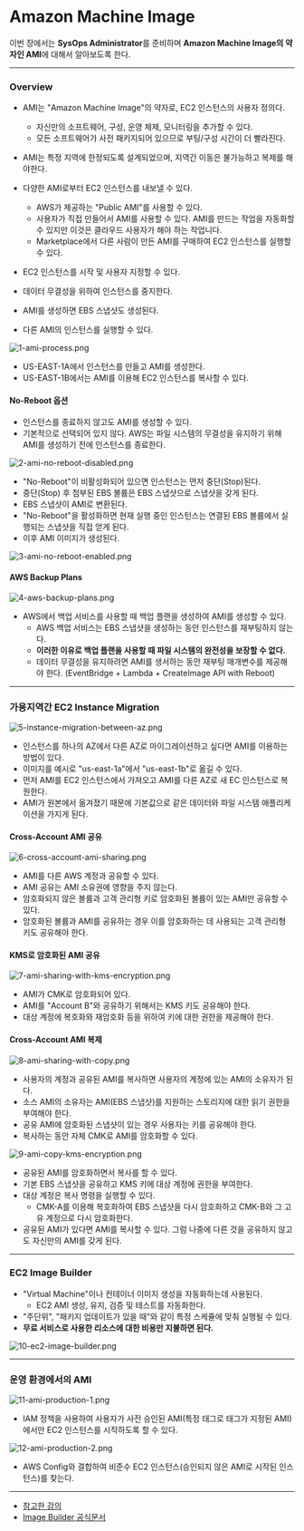 # Amazon Machine Image

이번 장에서는 **SysOps Administrator**를 준비하며 **Amazon Machine Image의 약자인 AMI**에 대해서 알아보도록 한다.

---

### Overview

- AMI는 "Amazon Machine Image"의 약자로, EC2 인스턴스의 사용자 정의다.
  - 자신만의 소프트웨어, 구성, 운영 체제, 모니터링을 추가할 수 있다.
  - 모든 소프트웨어가 사전 패키지되어 있으므로 부팅/구성 시간이 더 빨라진다.
- AMI는 특정 지역에 한정되도록 설계되었으며, 지역간 이동은 불가능하고 복제를 해야한다.
- 다양한 AMI로부터 EC2 인스턴스를 내보낼 수 있다.
  - AWS가 제공하는 "Public AMI"를 사용할 수 있다.
  - 사용자가 직접 만들어서 AMI를 사용할 수 있다. AMI를 만드는 작업을 자동화할 수 있지만 이것은 클라우드 사용자가 해야 하는 작업니다.
  - Marketplace에서 다른 사람이 만든 AMI를 구매하여 EC2 인스턴스를 실행할 수 있다.

- EC2 인스턴스를 시작 및 사용자 지정할 수 있다.
- 데이터 무결성을 위하여 인스턴스를 중지한다.
- AMI를 생성하면 EBS 스냅샷도 생성된다.
- 다른 AMI의 인스턴스를 실행할 수 있다.

![1-ami-process.png](images%2F1-ami-process.png)

- US-EAST-1A에서 인스턴스를 만들고 AMI를 생성한다.
- US-EAST-1B에서는 AMI를 이용해 EC2 인스턴스를 복사할 수 있다.

#### No-Reboot 옵션

- 인스턴스를 종료하지 않고도 AMI를 생성할 수 있다.
- 기본적으로 선택되어 있지 않다. AWS는 파일 시스템의 무결성을 유지하기 위해 AMI를 생성하기 전에 인스턴스를 종료한다.

![2-ami-no-reboot-disabled.png](images%2F2-ami-no-reboot-disabled.png)

- "No-Reboot"이 비활성화되어 있으면 인스턴스는 먼저 중단(Stop)된다.
- 중단(Stop) 후 첨부된 EBS 볼륨은 EBS 스냅샷으로 스냅샷을 갖게 된다.
- EBS 스냅샷이 AMI로 변환된다.
- "No-Reboot"을 활성화하면 현재 실행 중인 인스턴스는 연결된 EBS 볼륨에서 실행되는 스냅샷을 직접 얻게 된다.
- 이후 AMI 이미지가 생성된다.

![3-ami-no-reboot-enabled.png](images%2F3-ami-no-reboot-enabled.png)

#### AWS Backup Plans

![4-aws-backup-plans.png](images%2F4-aws-backup-plans.png)

- AWS에서 백업 서비스를 사용할 때 백업 플랜을 생성하여 AMI를 생성할 수 있다.
  - AWS 백업 서비스는 EBS 스냅샷을 생성하는 동안 인스턴스를 재부팅하지 않는다.
  - **이러한 이유로 백업 플랜을 사용할 때 파일 시스템의 완전성을 보장할 수 없다.**
  - 데이터 무결성을 유지하려면 AMI를 생서하는 동안 재부팅 매개변수를 제공해야 한다. (EventBridge + Lambda + CreateImage API with Reboot)

---

### 가용지역간 EC2 Instance Migration

![5-instance-migration-between-az.png](images%2F5-instance-migration-between-az.png)

- 인스턴스를 하나의 AZ에서 다른 AZ로 마이그레이션하고 싶다면 AMI를 이용하는 방법이 있다.
- 이미지를 예시로 "us-east-1a"에서 "us-east-1b"로 옮길 수 있다.
- 먼저 AMI를 EC2 인스턴스에서 가져오고 AMI를 다른 AZ로 새 EC 인스턴스로 복원한다.
- AMI가 원본에서 옮겨졌기 때문에 기본값으로 같은 데이터와 파일 시스템 애플리케이션을 가지게 된다.

#### Cross-Account AMI 공유

![6-cross-account-ami-sharing.png](images%2F6-cross-account-ami-sharing.png)

- AMI를 다른 AWS 계정과 공유할 수 있다.
- AMI 공유는 AMI 소유권에 영향을 주지 않는다.
- 암호화되지 않은 볼륨과 고객 관리형 키로 암호화된 볼륨이 있는 AMI만 공유할 수 있다.
- 암호화된 볼륨과 AMI를 공유하는 경우 이를 암호화하는 데 사용되는 고객 관리형 키도 공유해야 한다.

#### KMS로 암호화된 AMI 공유

![7-ami-sharing-with-kms-encryption.png](images%2F7-ami-sharing-with-kms-encryption.png)

- AMI가 CMK로 암호화되어 있다.
- AMI를 "Account B"와 공유하기 위해서는 KMS 키도 공유해야 한다.
- 대상 계정에 복호화와 재암호화 등을 위하여 키에 대한 권한을 제공해야 한다.

#### Cross-Account AMI 복제

![8-ami-sharing-with-copy.png](images%2F8-ami-sharing-with-copy.png)

- 사용자의 계정과 공유된 AMI를 복사하면 사용자의 계정에 있는 AMI의 소유자가 된다.
- 소스 AMI의 소유자는 AMI(EBS 스냅샷)를 지원하는 스토리지에 대한 읽기 권한을 부여해야 한다.
- 공유 AMI에 암호화된 스냅샷이 있는 경우 사용자는 키를 공유해야 한다.
- 복사하는 동안 자체 CMK로 AMI를 암호화할 수 있다.

![9-ami-copy-kms-encryption.png](images%2F9-ami-copy-kms-encryption.png)

- 공유된 AMI를 암호화하면서 복사를 할 수 있다.
- 기본 EBS 스냅샷을 공유하고 KMS 키에 대상 계정에 권한을 부여한다.
- 대상 계정은 복사 명령을 실행할 수 있다.
  - CMK-A를 이용해 복호화하여 EBS 스냅샷을 다시 암호화하고 CMK-B와 그 고유 계정으로 다시 암호화한다.
- 공유된 AMI가 있다면 AMI를 복사할 수 있다. 그럼 나중에 다른 것을 공유하지 않고도 자신만의 AMI를 갖게 된다.

---

### EC2 Image Builder

- "Virtual Machine"이나 컨테이너 이미지 생성을 자동화하는데 사용된다.
  - EC2 AMI 생성, 유지, 검증 및 테스트를 자동화한다.
- "주단위", "패키지 업데이트가 있을 때"와 같이 특정 스케쥴에 맞춰 실행될 수 있다.
- **무료 서비스로 사용한 리소스에 대한 비용만 지불하면 된다.**

![10-ec2-image-builder.png](images%2F10-ec2-image-builder.png)

---

### 운영 환경에서의 AMI

![11-ami-production-1.png](images%2F11-ami-production-1.png)

- IAM 정책을 사용하여 사용자가 사전 승인된 AMI(특정 태그로 태그가 지정된 AMI)에서만 EC2 인스턴스를 시작하도록 할 수 있다.

![12-ami-production-2.png](images%2F12-ami-production-2.png)

- AWS Config와 결합하여 비준수 EC2 인스턴스(승인되지 않은 AMI로 시작된 인스턴스)를 찾는다.

---

- [참고한 강의](https://www.udemy.com/course/ultimate-aws-certified-sysops-administrator-associate/)
- [Image Builder 공식문서](https://docs.aws.amazon.com/imagebuilder/)